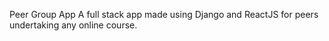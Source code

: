 Peer Group App
A full stack app made using Django and ReactJS for peers undertaking any
online course.
